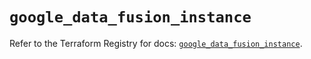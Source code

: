 # `google_data_fusion_instance`

Refer to the Terraform Registry for docs: [`google_data_fusion_instance`](https://registry.terraform.io/providers/hashicorp/google/5.16.0/docs/resources/data_fusion_instance).
